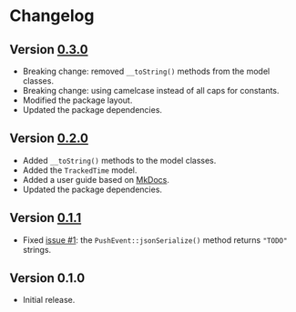 # Changelog

## Version [0.3.0](https://github.com/sab-international/gitea.php/compare/v0.2.0...v0.3.0)
- Breaking change: removed `__toString()` methods from the model classes.
- Breaking change: using camelcase instead of all caps for constants.
- Modified the package layout.
- Updated the package dependencies.

## Version [0.2.0](https://github.com/sab-international/gitea.php/compare/v0.1.1...v0.2.0)
- Added `__toString()` methods to the model classes.
- Added the `TrackedTime` model.
- Added a user guide based on [MkDocs](http://www.mkdocs.org).
- Updated the package dependencies.

## Version [0.1.1](https://github.com/sab-international/gitea.php/compare/v0.1.0...v0.1.1)
- Fixed [issue #1](https://github.com/sab-international/gitea.php/issues/1): the `PushEvent::jsonSerialize()` method returns `"TODO"` strings.

## Version 0.1.0
- Initial release.
